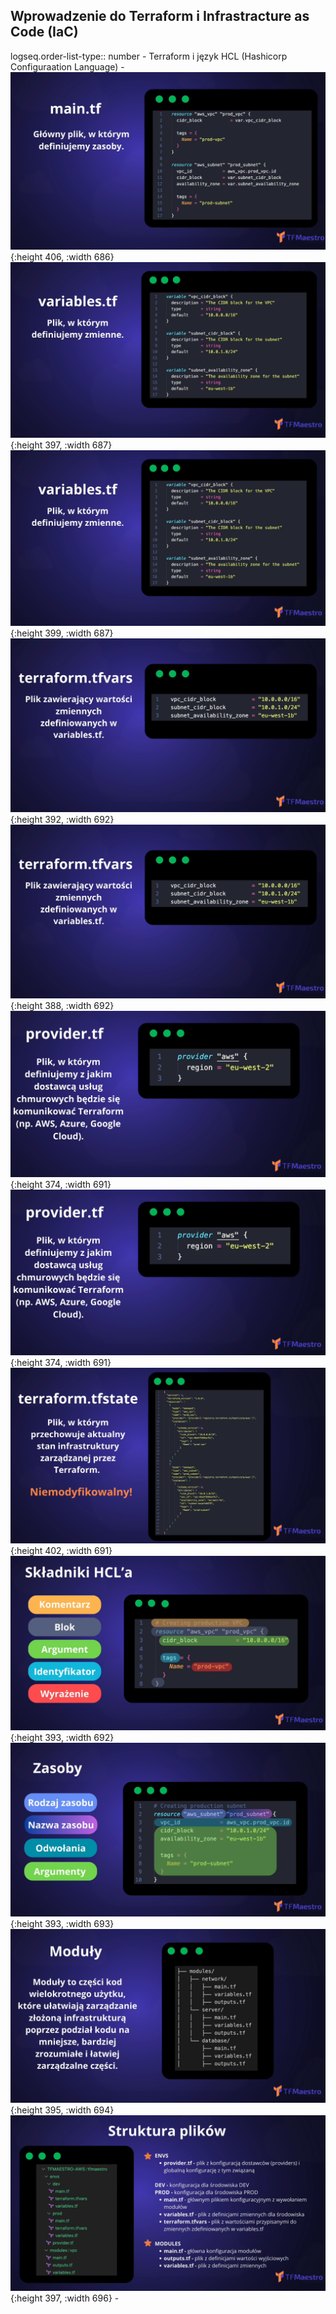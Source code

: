 ## Wprowadzenie do Terraform i Infrastracture as Code (IaC)
logseq.order-list-type:: number
	- Terraform i język HCL (Hashicorp Configuraation Language)
		- ![maint_tf.png](../assets/maint_tf_1745576628109_0.png){:height 406, :width 686}
		  ![image.png](../assets/image_1745576695649_0.png){:height 397, :width 687}
		  ![image.png](../assets/image_1745576803384_0.png){:height 399, :width 687}
		  ![image.png](../assets/image_1745576998009_0.png){:height 392, :width 692}
		  ![image.png](../assets/image_1745577071654_0.png){:height 388, :width 692}
		  ![image.png](../assets/image_1745577173894_0.png){:height 374, :width 691}
		  ![image.png](../assets/image_1745577265095_0.png){:height 374, :width 691}
		  ![image.png](../assets/image_1745577489204_0.png){:height 402, :width 691}
		  ![image.png](../assets/image_1745577617638_0.png){:height 393, :width 692}
		  ![image.png](../assets/image_1745578705917_0.png){:height 393, :width 693}
		  ![image.png](../assets/image_1745578822058_0.png){:height 395, :width 694}
		  ![image.png](../assets/image_1745579161623_0.png){:height 397, :width 696}
		-